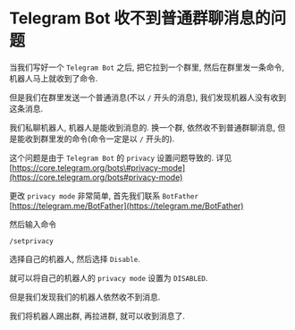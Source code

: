 # Telegram Bot 收不到普通群聊消息的问题

当我们写好一个 `Telegram Bot` 之后, 把它拉到一个群里, 然后在群里发一条命令, 机器人马上就收到了命令.

但是我们在群里发送一个普通消息\(不以 `/` 开头的消息\), 我们发现机器人没有收到这条消息.

我们私聊机器人, 机器人是能收到消息的. 换一个群, 依然收不到普通群聊消息, 但是能收到群里发的命令\(命令一定是以 `/` 开头的\).

这个问题是由于 `Telegram Bot` 的 `privacy` 设置问题导致的. 详见 [https://core.telegram.org/bots\#privacy-mode](https://core.telegram.org/bots#privacy-mode)

更改 `privacy mode` 非常简单, 首先我们联系 `BotFather` [https://telegram.me/BotFather](https://telegram.me/BotFather)

然后输入命令

```text
/setprivacy
```

选择自己的机器人, 然后选择 `Disable`.

就可以将自己的机器人的 `privacy mode` 设置为 `DISABLED`.

但是我们发现我们的机器人依然收不到消息.

我们将机器人踢出群, 再拉进群, 就可以收到消息了.

